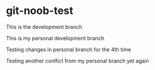 # git-noob-test
This is the development branch

This is my personal development branch

Testing changes in personal branch for the 4th time

Testing another conlfict from my personal branch yet again
